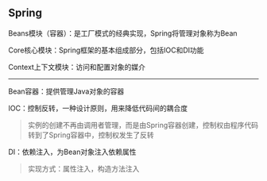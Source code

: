 ## Spring

Beans模块（容器）：是工厂模式的经典实现，Spring将管理对象称为Bean

Core核心模块：Spring框架的基本组成部分，包括IOC和DI功能

Context上下文模块：访问和配置对象的媒介

---

Bean容器：提供管理Java对象的容器

IOC：控制反转，一种设计原则，用来降低代码间的耦合度

> 实例的创建不再由调用者管理，而是由Spring容器创建，控制权由程序代码转到了Spring容器中，控制权发生了反转

DI：依赖注入，为Bean对象注入依赖属性

> 实现方式：属性注入，构造方法注入



​	